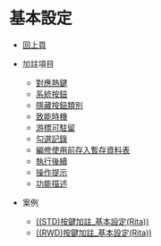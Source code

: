 # 基本設定
* [回上頁](../README.md)
* 加註項目
    * [對應熱鍵](#hotkey)
    * [系統按鈕](#sysbtn)
    * [隱藏按鈕類別](#hidebtn)
    * [致能時機](#enable)
    * [游標可駐留](#focus)
    * [勾選記錄](#chkrecord)
    * [編修使用前存入暫存資料表](#savetemp)
    * [執行後續](#pst)
    * [操作提示](#hint)
    * [功能描述](#description)

* 案例
    * [((STD)按鍵加註_基本設定(Rita))](Example/FX999500001767.md)
    * [((RWD)按鍵加註_基本設定(Rita))](Example/FX999500001768.md)
